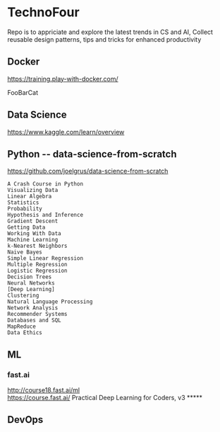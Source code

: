 # TechnoFour

Repo is to appriciate and explore the latest trends in CS and AI, Collect reusable design patterns, tips and tricks for enhanced productivity  

## Docker 
https://training.play-with-docker.com/

FooBarCat

## Data Science     
https://www.kaggle.com/learn/overview  

## Python -- data-science-from-scratch
https://github.com/joelgrus/data-science-from-scratch   
```
A Crash Course in Python
Visualizing Data
Linear Algebra
Statistics
Probability
Hypothesis and Inference
Gradient Descent
Getting Data
Working With Data
Machine Learning
k-Nearest Neighbors
Naive Bayes
Simple Linear Regression
Multiple Regression
Logistic Regression
Decision Trees
Neural Networks
[Deep Learning]
Clustering
Natural Language Processing
Network Analysis
Recommender Systems
Databases and SQL
MapReduce
Data Ethics
````

## ML

### fast.ai   
http://course18.fast.ai/ml  
https://course.fast.ai/                    Practical Deep Learning for Coders, v3      *****  


## DevOps
